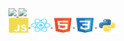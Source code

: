  <div>
  <a href="https://github.com/CarlosMoreira2021">
  <img height="180em" src="https://github-readme-stats.vercel.app/api?username=CarlosMoreira2021&show_icons=true&theme=draculaSoft&include_all_commits=true&count_private=true"/>
  <img height="180em" src="https://github-readme-stats.vercel.app/api/top-langs/?username=CarlosMoreira2021&layout=compact&langs_count=7&theme=draculaSoft"/>
</div>
 <img align="center" alt="Carlos-Js" height="30" width="40" src="https://raw.githubusercontent.com/devicons/devicon/master/icons/javascript/javascript-plain.svg">
  <img align="center" alt="Carlos-React" height="30" width="40" src="https://raw.githubusercontent.com/devicons/devicon/master/icons/react/react-original.svg">
  <img align="center" alt="Carlos-HTML" height="30" width="40" src="https://raw.githubusercontent.com/devicons/devicon/master/icons/html5/html5-original.svg">
  <img align="center" alt="Carlos-CSS" height="30" width="40" src="https://raw.githubusercontent.com/devicons/devicon/master/icons/css3/css3-original.svg">
  <img align="center" alt="Cadu-Python" height="30" width="40" src="https://raw.githubusercontent.com/devicons/devicon/master/icons/python/python-original.svg">


